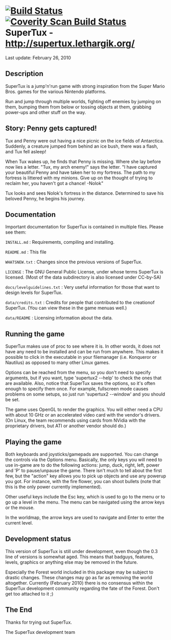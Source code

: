 [![Build Status](https://travis-ci.org/SuperTuxTeam/supertux.svg?branch=master)](https://travis-ci.org/SuperTuxTeam/supertux)
[![Coverity Scan Build Status](https://scan.coverity.com/projects/4025/badge.svg)](https://scan.coverity.com/projects/4025)
SuperTux - <http://supertux.lethargik.org/>
===========================================
Last update: February 26, 2010

Description
-----------

SuperTux is a jump'n'run game with strong inspiration from the
Super Mario Bros. games for the various Nintendo platforms.

Run and jump through multiple worlds, fighting off enemies by jumping
on them, bumping them from below or tossing objects at them, grabbing
power-ups and other stuff on the way.


Story: Penny gets captured!
---------------------------

Tux and Penny were out having a nice picnic on the ice fields of
Antarctica. Suddenly, a creature jumped from behind an ice bush, there
was a flash, and Tux fell asleep!

When Tux wakes up, he finds that Penny is missing. Where she lay
before now lies a letter. "Tux, my arch enemy!" says the letter. "I
have captured your beautiful Penny and have taken her to my fortress.
The path to my fortress is littered with my minions. Give up on the
thought of trying to reclaim her, you haven't got a chance! -Nolok"

Tux looks and sees Nolok's fortress in the distance. Determined to
save his beloved Penny, he begins his journey.


Documentation
-------------
Important documentation for SuperTux is contained in multiple files.
Please see them:

`INSTALL.md`
: Requirements, compiling and installing.

`README.md`
: This file

`WHATSNEW.txt`
: Changes since the previous versions of SuperTux.

`LICENSE`
: The GNU General Public License, under whose terms SuperTux is
licensed. (Most of the data subdirectory is also licensed under
CC-by-SA)

`docs/levelguidelines.txt`
: Very useful information for those that want to design levels for
SuperTux.

`data/credits.txt`
: Credits for people that contributed to the creationof SuperTux. (You
can view these in the game menuas well.)

`data/README`
: Licensing information about the data.


Running the game
----------------

SuperTux makes use of proc to see where it is. In other words, it does
not have any need to be installed and can be run from anywhere. This
makes it possible to click in the executable in your filemanager (i.e.
Konqueror or Nautilus) as opposed to many other Linux games.

Options can be reached from the menu, so you don't need to specify
arguments, but if you want, type 'supertux2 --help' to check the ones
that are available. Also, notice that SuperTux saves the options, so
it's often enough to specify them once. For example, fullscreen mode
causes problems on some setups, so just run 'supertux2 --window' and
you should be set.

The game uses OpenGL to render the graphics. You will either need a
CPU with about 10 GHz or an accelerated video card with the vendor's
drivers. (On Linux, the team recommends using cards from NVidia with
the proprietary drivers, but ATI or another vendor should do.)


Playing the game
----------------

Both keyboards and joysticks/gamepads are supported. You can change
the controls via the Options menu. Basically, the only keys you will
need to use in-game are to do the following actions: jump, duck,
right, left, power and 'P' to pause/unpause the game. There isn't much
to tell about the first few, but the "action" key allows you to pick
up objects and use any powerup you got. For instance, with the fire
flower, you can shoot bullets (note that this is the only power
currently implemented).

Other useful keys include the Esc key, which is used to go to the menu
or to go up a level in the menu. The menu can be navigated using the
arrow keys or the mouse.

In the worldmap, the arrow keys are used to navigate and Enter to
enter the current level.


Development status
------------------

This version of SuperTux is still under development, even though the
0.3 line of versions is somewhat aged. This means that badguys,
features, levels, graphics or anything else may be removed in the
future.

Especially the Forest world included in this package may be subject to
drastic changes. These changes may go as far as removing the world
altogether. Currently (February 2010) there is no consensus within the
SuperTux development community regarding the fate of the Forest. Don't
get too attached to it ;)


The End
-------

Thanks for trying out SuperTux.

The SuperTux development team
